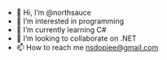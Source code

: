 - 👋 Hi, I’m @northsauce
- 👀 I’m interested in programming
- 🌱 I’m currently learning C#
- 💞️ I’m looking to collaborate on .NET
- 📫 How to reach me nsdopiee@gmail.com

<!---
northsauce/northsauce is a ✨ special ✨ repository because its `README.md` (this file) appears on your GitHub profile.
You can click the Preview link to take a look at your changes.
--->
